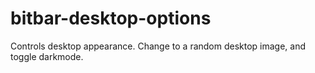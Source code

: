 # bitbar-desktop-options
Controls desktop appearance. Change to a random desktop image, and toggle darkmode.
